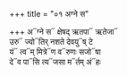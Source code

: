 +++
title = "०१ अग्ने स"

+++
अ᳓ग्ने स᳓ क्षेषद् ऋतपा᳓ ऋतेजा᳓  
उरु᳓ ज्यो᳓तिर् नशते देवयु᳓ष् टे  
यं᳓ त्व᳓म् मित्रे᳓ण व᳓रुणः सजो᳓षा  
दे᳓व पा᳓सि त्य᳓जसा म᳓र्तम् अं᳓हः